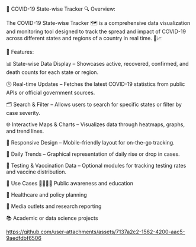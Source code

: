 🦠 COVID-19 State-wise Tracker
🔍 Overview:

The COVID-19 State-wise Tracker 🗺️ is a comprehensive data visualization and monitoring tool designed to track the spread and impact of COVID-19 across different states and regions of a country in real time. 🧪📈

🧠 Features:

📊 State-wise Data Display – Showcases active, recovered, confirmed, and death counts for each state or region.

🕒 Real-time Updates – Fetches the latest COVID-19 statistics from public APIs or official government sources.

🗂️ Search & Filter – Allows users to search for specific states or filter by case severity.

🌐 Interactive Maps & Charts – Visualizes data through heatmaps, graphs, and trend lines.

📱 Responsive Design – Mobile-friendly layout for on-the-go tracking.

🔁 Daily Trends – Graphical representation of daily rise or drop in cases.

🔎 Testing & Vaccination Data – Optional modules for tracking testing rates and vaccine distribution.

🧪 Use Cases
👨‍👩‍👧‍👦 Public awareness and education

🏥 Healthcare and policy planning

📰 Media outlets and research reporting

📚 Academic or data science projects

https://github.com/user-attachments/assets/7137a2c2-1562-4200-aac5-9aedfdbf6506


